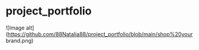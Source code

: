 # project_portfolio
![Image alt](https://github.com/88Natalia88/project_portfolio/blob/main/shop%20your brand.png)

